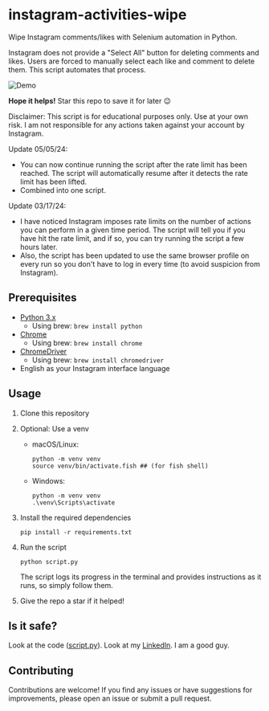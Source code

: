 # instagram-activities-wipe

Wipe Instagram comments/likes with Selenium automation in Python.

Instagram does not provide a "Select All" button for deleting comments and likes. Users are forced to manually select each like and comment to delete them. This script automates that process.

<img src="demo.png" alt="Demo">

**Hope it helps!** Star this repo to save it for later :wink:

Disclaimer: This script is for educational purposes only. Use at your own risk. I am not responsible for any actions taken against your account by Instagram.

Update 05/05/24:

- You can now continue running the script after the rate limit has been reached. The script will automatically resume after it detects the rate limit has been lifted.
- Combined into one script.

Update 03/17/24:

- I have noticed Instagram imposes rate limits on the number of actions you can perform in a given time period. The script will tell you if you have hit the rate limit, and if so, you can try running the script a few hours later.
- Also, the script has been updated to use the same browser profile on every run so you don't have to log in every time (to avoid suspicion from Instagram).

## Prerequisites

- [Python 3.x](https://www.python.org/downloads/)
  - Using brew: `brew install python`
- [Chrome](https://www.google.com/intl/en_us/chrome/)
  - Using brew: `brew install chrome`
- [ChromeDriver](https://chromedriver.chromium.org/downloads)
  - Using brew: `brew install chromedriver`
- English as your Instagram interface language

## Usage

1. Clone this repository
2. Optional: Use a venv

    - macOS/Linux:

      ```shell
      python -m venv venv
      source venv/bin/activate.fish ## (for fish shell)
      ```

    - Windows:

      ```shell
      python -m venv venv
      .\venv\Scripts\activate
      ```

3. Install the required dependencies

    ```shell
    pip install -r requirements.txt
    ```

4. Run the script

    ```shell
    python script.py
    ```

    The script logs its progress in the terminal and provides instructions as it runs, so simply follow them.

5. Give the repo a star if it helped!

## Is it safe?

Look at the code ([script.py](script.py)). Look at my [LinkedIn](https://www.linkedin.com/in/kenneth-kwan-6bb396262). I am a good guy.

## Contributing

Contributions are welcome! If you find any issues or have suggestions for improvements, please open an issue or submit a pull request.
